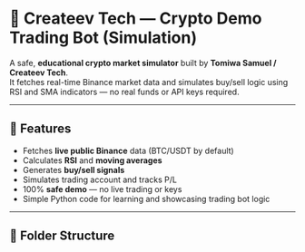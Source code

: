 # 🧠 Createev Tech — Crypto Demo Trading Bot (Simulation)

A safe, **educational crypto market simulator** built by **Tomiwa Samuel / Createev Tech**.  
It fetches real-time Binance market data and simulates buy/sell logic using RSI and SMA indicators — no real funds or API keys required.

---

## 🚀 Features
- Fetches **live public Binance** data (BTC/USDT by default)
- Calculates **RSI** and **moving averages**
- Generates **buy/sell signals**
- Simulates trading account and tracks P/L
- 100% **safe demo** — no live trading or keys
- Simple Python code for learning and showcasing trading bot logic

---

## 🧩 Folder Structure
